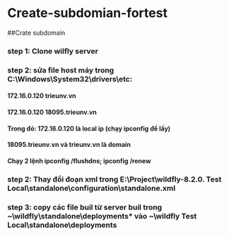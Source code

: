 # Create-subdomian-fortest
##Crate subdomain
### step 1: Clone wilfly server
### step 2: sửa file host máy trong C:\Windows\System32\drivers\etc:
#### 172.16.0.120 trieunv.vn
#### 172.16.0.120 18095.trieunv.vn
#### Trong đó: 172.16.0.120 là local ip (chạy ipconfig đề lấy)
#### 18095.trieunv.vn và trieunv.vn là domain
#### Chạy 2 lệnh ipconfig /flushdns; ipconfig /renew
### step 2: Thay đổi đoạn xml trong E:\Project\wildfly-8.2.0. Test Local\standalone\configuration\standalone.xml
### step 3: copy các file buil từ server buil trong ~\wildfly\standalone\deployments\* vào ~\wildfly Test Local\standalone\deployments
